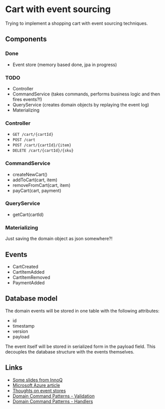 # Cart with event sourcing

Trying to implement a shopping cart with event sourcing techniques.

## Components

### Done

* Event store (memory based done, jpa in progress)

### TODO

* Controller
* CommandService (takes commands, performs business logic and then fires events?!)
* QueryService (creates domain objects by replaying the event log)
* Materializing


### Controller
  
* `GET /cart/{cartId}`
* `POST /cart`
* `POST /cart/{cartId}/{item}`
* `DELETE /cart/{cartId}/{sku}`

### CommandService 

* createNewCart()
* addToCart(cart, item)
* removeFromCart(cart, item)
* payCart(cart, payment)
   
### QueryService 

* getCart(cartId)

### Materializing

Just saving the domain object as json somewhere?!

## Events

* CartCreated
* CartItemAdded
* CartItemRemoved
* PaymentAdded

## Database model

The domain events will be stored in one table with the following attributes:

* id
* timestamp
* version
* payload

The event itself will be stored in serialized form in the payload field.
This decouples the database structure with the events themselves.

## Links

* [Some slides from InnoQ](https://de.slideshare.net/mploed/event-sourcing-einfuhrung-und-best-practices)
* [Microsoft Azure article](https://docs.microsoft.com/en-us/azure/architecture/patterns/event-sourcing)
* [Thoughts on event stores](https://cqrs.wordpress.com/documents/building-event-storage/)
* [Domain Command Patterns - Validation](https://jimmybogard.com/domain-command-patterns-validation/)
* [Domain Command Patterns - Handlers](https://jimmybogard.com/domain-command-patterns-handlers/)


